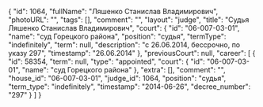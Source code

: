 {
    "id": 1064,
    "fullName": "Ляшенко Станислав Владимирович",
    "photoURL": "",
    "tags": [],
    "comment": "",
    "layout": "judge",
    "title": "Судья Ляшенко Станислав Владимирович",
    "court": {
        "id": "06-007-03-01",
        "name": "суд Горецкого района",
        "position": "судья",
        "termType": "indefinitely",
        "term": null,
        "description": "c 26.06.2014, бессрочно, по указу 297",
        "timestamp": "26.06.2014"
    },
    "previousCourt": null,
    "career": [
        {
            "id": 58354,
            "term": null,
            "type": "appointed",
            "court": {
                "id": "06-007-03-01",
                "name": "суд Горецкого района"
            },
            "extra": [],
            "comment": "",
            "house_id": "06-007-03-01",
            "judge_id": 1064,
            "position": "судья",
            "term_type": "indefinitely",
            "timestamp": "2014-06-26",
            "decree_number": "297"
        }
    ]
}
